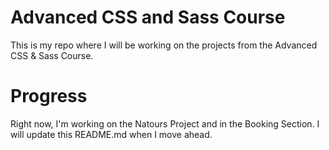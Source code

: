 # Advanced CSS and Sass Course
This is my repo where I will be working on the projects from the Advanced CSS &amp; Sass Course. 


# Progress
Right now, I'm working on the Natours Project and in the Booking Section. I will update this README.md when I move ahead. 
